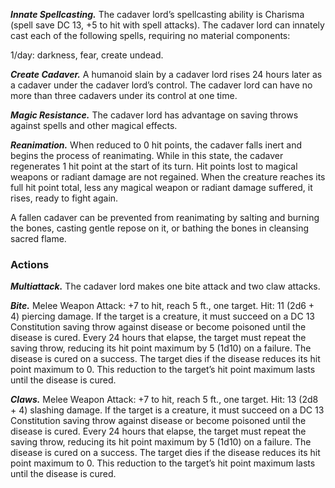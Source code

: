﻿---
layout: creature
name: "Cadaver Lord"
tags: [medium, undead, cr4, tome-of-horrors]
cha: 16 (+3)
wis: 10 (+0)
int: 13 (+1)
con: 14 (+2)
dex: 18 (+4)
str: 15 (+2)
size: Medium undead
alignment: chaotic evil
challenge: "4 (1,100 XP)"
languages: "Common"
senses: "darkvision 60 ft., passive Perception 10"
damage_immunities: "cold, poison"
damage_resistances: "bludgeoning, piercing, and slashing
from nonmagical weapons"
condition_immunities: "exhaustion, poisoned"
speed: "30 ft."
hit_points: "32 (5d8 + 10)"
armor_class: "14"
---

***Innate Spellcasting.*** The cadaver lord’s spellcasting ability is
Charisma (spell save DC 13, +5 to hit with spell attacks). The
cadaver lord can innately cast each of the following spells,
requiring no material components: 

1/day: darkness, fear, create undead.

***Create Cadaver.*** A humanoid slain by a cadaver lord rises 24
hours later as a cadaver under the cadaver lord’s control. The
cadaver lord can have no more than three cadavers under its
control at one time.

***Magic Resistance.*** The cadaver lord has advantage on saving
throws against spells and other magical effects.

***Reanimation.*** When reduced to 0 hit points, the cadaver falls
inert and begins the process of reanimating. While in this state, the
cadaver regenerates 1 hit point at the start of its turn. Hit points lost
to magical weapons or radiant damage are not regained. When the
creature reaches its full hit point total, less any magical weapon or
radiant damage suffered, it rises, ready to fight again.

A fallen cadaver can be prevented from reanimating by salting and
burning the bones, casting gentle repose on it, or bathing the bones
in cleansing sacred flame.

### Actions

***Multiattack.*** The cadaver lord makes one bite attack and two claw
attacks.

***Bite.*** Melee Weapon Attack: +7 to hit, reach 5 ft., one target. Hit: 11
(2d6 + 4) piercing damage. If the target is a creature, it must succeed
on a DC 13 Constitution saving throw against disease or become
poisoned until the disease is cured. Every 24 hours that elapse, the
target must repeat the saving throw, reducing its hit point maximum by 5
(1d10) on a failure. The disease is cured on a success. The target dies if the
disease reduces its hit point maximum to 0. This reduction to the target’s
hit point maximum lasts until the disease is cured.

***Claws.*** Melee Weapon Attack: +7 to hit, reach 5 ft., one target. Hit: 13
(2d8 + 4) slashing damage. If the target is a creature, it must succeed on
a DC 13 Constitution saving throw against disease or become poisoned
until the disease is cured. Every 24 hours that elapse, the target must
repeat the saving throw, reducing its hit point maximum by 5 (1d10) on
a failure. The disease is cured on a success. The target dies if the disease
reduces its hit point maximum to 0. This reduction to the target’s hit point
maximum lasts until the disease is cured.

